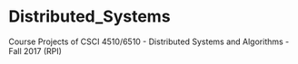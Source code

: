 # Distributed_Systems
Course Projects of CSCI 4510/6510 - Distributed Systems and Algorithms - Fall 2017 (RPI)
